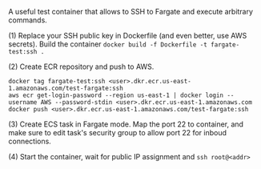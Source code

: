 
A useful test container that allows to SSH to Fargate and execute arbitrary commands.

(1) Replace your SSH public key in Dockerfile (and even better, use AWS secrets). Build the container `docker build -f Dockerfile -t fargate-test:ssh .`

(2) Create ECR repository and push to AWS.

```
docker tag fargate-test:ssh <user>.dkr.ecr.us-east-1.amazonaws.com/test-fargate:ssh
aws ecr get-login-password --region us-east-1 | docker login --username AWS --password-stdin <user>.dkr.ecr.us-east-1.amazonaws.com
docker push <user>.dkr.ecr.us-east-1.amazonaws.com/test-fargate:ssh
```

(3) Create ECS task in Fargate mode. Map the port 22 to container, and make sure to edit task's security group to allow port 22 for inboud connections.

(4) Start the container, wait for public IP assignment and `ssh root@<addr>`
